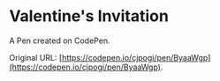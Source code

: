 # Valentine's Invitation

A Pen created on CodePen.

Original URL: [https://codepen.io/cjpogi/pen/ByaaWgp](https://codepen.io/cjpogi/pen/ByaaWgp).


